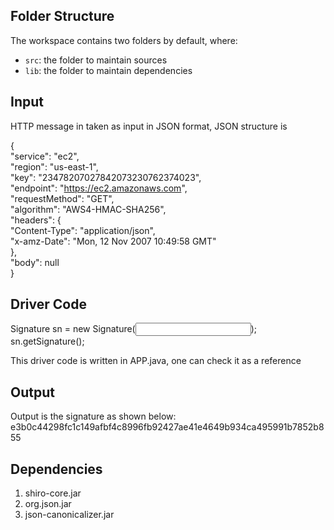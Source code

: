 ## Folder Structure

The workspace contains two folders by default, where:

- `src`: the folder to maintain sources
- `lib`: the folder to maintain dependencies

## Input

HTTP message in taken as input in JSON format, JSON structure is


{  
  "service": "ec2",  
  "region": "us-east-1",  
  "key": "23478207027842073230762374023",  
  "endpoint": "https://ec2.amazonaws.com",  
  "requestMethod": "GET",  
  "algorithm": "AWS4-HMAC-SHA256",  
  "headers": {  
    "Content-Type": "application/json",  
    "x-amz-Date": "Mon, 12 Nov 2007 10:49:58 GMT"  
  },  
  "body": null  
}  

## Driver Code
Signature sn = new Signature(<Input JSON in String format>);  
sn.getSignature();  


This driver code is written in APP.java, one can check it as a reference


## Output

Output is the signature as shown below:
e3b0c44298fc1c149afbf4c8996fb92427ae41e4649b934ca495991b7852b855

## Dependencies
1. shiro-core.jar
2. org.json.jar
3. json-canonicalizer.jar


    